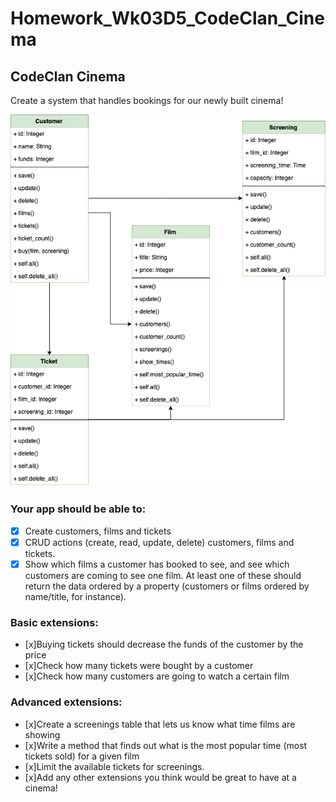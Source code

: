 # Homework_Wk03D5_CodeClan_Cinema

## CodeClan Cinema

Create a system that handles bookings for our newly built cinema!

![class diagram](https://github.com/DafyddLlyr/Homework_Wk03D5_CodeClan_Cinema/raw/master/class_diagram.png)

### Your app should be able to:
  - [x] Create customers, films and tickets
  - [x] CRUD actions (create, read, update, delete) customers, films and tickets.
  - [x] Show which films a customer has booked to see, and see which customers are coming to see one film. At least one of these should return the data ordered by a property (customers or films ordered by name/title, for instance).

### Basic extensions:
  - [x]Buying tickets should decrease the funds of the customer by the price
  - [x]Check how many tickets were bought by a customer
  - [x]Check how many customers are going to watch a certain film

### Advanced extensions:
  - [x]Create a screenings table that lets us know what time films are showing
  - [x]Write a method that finds out what is the most popular time (most tickets sold) for a given film
  - [x]Limit the available tickets for screenings.
  - [x]Add any other extensions you think would be great to have at a cinema!
